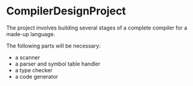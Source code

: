 # CompilerDesignProject

The project involves building several stages of a complete compiler for a made-up language.

The following parts will be necessary:
- a scanner
- a parser and symbol table handler
- a type checker
- a code generator